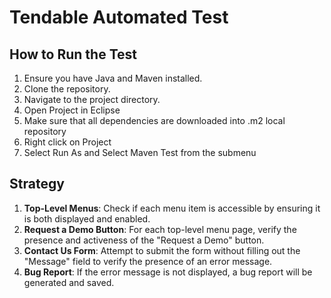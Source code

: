 # Tendable Automated Test

## How to Run the Test

1. Ensure you have Java and Maven installed.
2. Clone the repository.
3. Navigate to the project directory.
4. Open Project in Eclipse
5. Make sure that all dependencies are downloaded into .m2 local repository
6. Right click on Project
7. Select Run As and Select Maven Test from the submenu

## Strategy

1. **Top-Level Menus**: Check if each menu item is accessible by ensuring it is both displayed and enabled.
2. **Request a Demo Button**: For each top-level menu page, verify the presence and activeness of the "Request a Demo" button.
3. **Contact Us Form**: Attempt to submit the form without filling out the "Message" field to verify the presence of an error message.
4. **Bug Report**: If the error message is not displayed, a bug report will be generated and saved.
